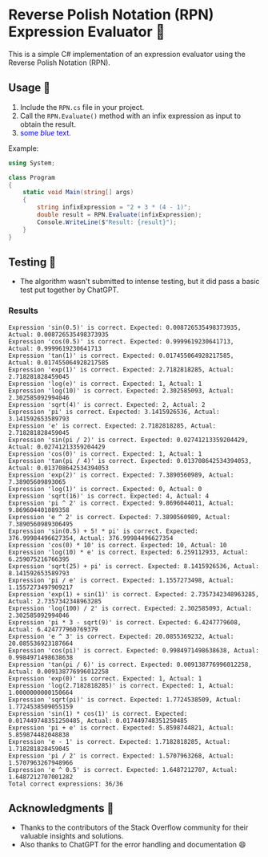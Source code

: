 # Reverse Polish Notation (RPN) Expression Evaluator 🧮

This is a simple C# implementation of an expression evaluator using the Reverse Polish Notation (RPN).

## Usage 🚀

1. Include the `RPN.cs` file in your project.
2. Call the `RPN.Evaluate()` method with an infix expression as input to obtain the result.
3. <span style="color:blue">some *blue* text</span>.

Example:

```csharp
using System;

class Program
{
    static void Main(string[] args)
    {
        string infixExpression = "2 + 3 * (4 - 1)";
        double result = RPN.Evaluate(infixExpression);
        Console.WriteLine($"Result: {result}");
    }
}
```

## Testing 🧪

- The algorithm wasn't submitted to intense testing, but it did pass a basic test put together by ChatGPT.

### Results
```
Expression 'sin(0.5)' is correct. Expected: 0.008726535498373935, Actual: 0.008726535498373935
Expression 'cos(0.5)' is correct. Expected: 0.9999619230641713, Actual: 0.9999619230641713
Expression 'tan(1)' is correct. Expected: 0.017455064928217585, Actual: 0.017455064928217585
Expression 'exp(1)' is correct. Expected: 2.7182818285, Actual: 2.718281828459045
Expression 'log(e)' is correct. Expected: 1, Actual: 1
Expression 'log(10)' is correct. Expected: 2.302585093, Actual: 2.302585092994046
Expression 'sqrt(4)' is correct. Expected: 2, Actual: 2
Expression 'pi' is correct. Expected: 3.1415926536, Actual: 3.141592653589793
Expression 'e' is correct. Expected: 2.7182818285, Actual: 2.718281828459045
Expression 'sin(pi / 2)' is correct. Expected: 0.02741213359204429, Actual: 0.02741213359204429
Expression 'cos(0)' is correct. Expected: 1, Actual: 1
Expression 'tan(pi / 4)' is correct. Expected: 0.013708642534394053, Actual: 0.013708642534394053
Expression 'exp(2)' is correct. Expected: 7.3890560989, Actual: 7.38905609893065
Expression 'log(1)' is correct. Expected: 0, Actual: 0
Expression 'sqrt(16)' is correct. Expected: 4, Actual: 4
Expression 'pi ^ 2' is correct. Expected: 9.8696044011, Actual: 9.869604401089358
Expression 'e ^ 2' is correct. Expected: 7.3890560989, Actual: 7.3890560989306495
Expression 'sin(0.5) + 5! * pi' is correct. Expected: 376.99984496627354, Actual: 376.99984496627354
Expression 'cos(0) * 10' is correct. Expected: 10, Actual: 10
Expression 'log(10) * e' is correct. Expected: 6.259112933, Actual: 6.259075216766395
Expression 'sqrt(25) + pi' is correct. Expected: 8.1415926536, Actual: 8.141592653589793
Expression 'pi / e' is correct. Expected: 1.1557273498, Actual: 1.1557273497909217
Expression 'exp(1) + sin(1)' is correct. Expected: 2.7357342348963285, Actual: 2.7357342348963285
Expression 'log(100) / 2' is correct. Expected: 2.302585093, Actual: 2.302585092994046
Expression 'pi * 3 - sqrt(9)' is correct. Expected: 6.4247779608, Actual: 6.424777960769379
Expression 'e ^ 3' is correct. Expected: 20.0855369232, Actual: 20.085536923187664
Expression 'cos(pi)' is correct. Expected: 0.9984971498638638, Actual: 0.9984971498638638
Expression 'tan(pi / 6)' is correct. Expected: 0.009138776996012258, Actual: 0.009138776996012258
Expression 'exp(0)' is correct. Expected: 1, Actual: 1
Expression 'log(2.7182818285)' is correct. Expected: 1, Actual: 1.0000000000150664
Expression 'sqrt(pi)' is correct. Expected: 1.7724538509, Actual: 1.7724538509055159
Expression 'sin(1) * cos(1)' is correct. Expected: 0.017449748351250485, Actual: 0.017449748351250485
Expression 'pi + e' is correct. Expected: 5.8598744821, Actual: 5.859874482048838
Expression 'e - 1' is correct. Expected: 1.7182818285, Actual: 1.718281828459045
Expression 'pi / 2' is correct. Expected: 1.5707963268, Actual: 1.5707963267948966
Expression 'e ^ 0.5' is correct. Expected: 1.6487212707, Actual: 1.6487212707001282
Total correct expressions: 36/36
```

## Acknowledgments 🙏

- Thanks to the contributors of the Stack Overflow community for their valuable insights and solutions.
- Also thanks to ChatGPT for the error handling and documentation 😄
